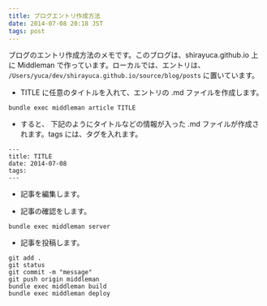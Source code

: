 ```yaml
---
title: ブログエントリ作成方法
date: 2014-07-08 20:18 JST
tags: post
---
```



ブログのエントリ作成方法のメモです。このブログは、shirayuca.github.io 上に Middleman で作っています。ローカルでは、エントリは、
```/Users/yuca/dev/shirayuca.github.io/source/blog/posts```
に置いています。



+ TITLE に任意のタイトルを入れて、エントリの .md ファイルを作成します。

```
bundle exec middleman article TITLE
```


+ すると、 下記のようにタイトルなどの情報が入った .md ファイルが作成されます。tags には、タグを入れます。

```
---
title: TITLE
date: 2014-07-08
tags: 
---
```


+ 記事を編集します。

+ 記事の確認をします。

```
bundle exec middleman server
```


+ 記事を投稿します。

```
git add .
git status
git commit -m "message"
git push origin middleman
bundle exec middleman build
bundle exec middleman deploy
``` 